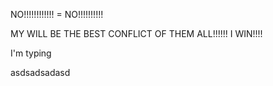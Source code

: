 
NO!!!!!!!!!!!! = NO!!!!!!!!!!

MY WILL BE THE BEST CONFLICT OF THEM ALL!!!!!! I WIN!!!!

I'm typing 

asdsadsadasd


